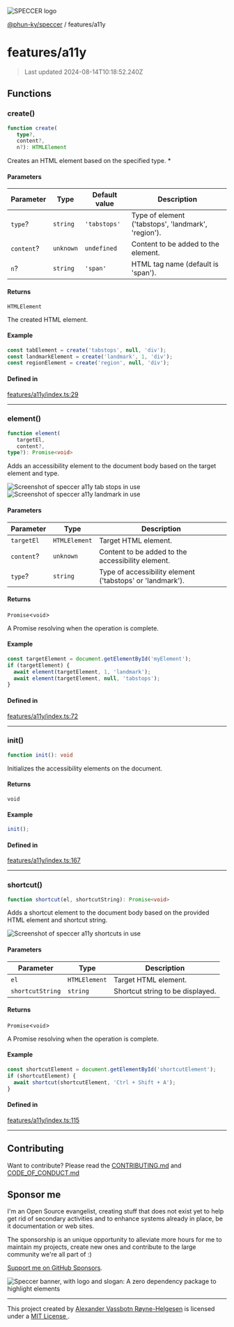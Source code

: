 <img alt="SPECCER logo" src="https://raw.githubusercontent.com/phun-ky/speccer/main/public/logo-speccer-horizontal-colored-package.svg?raw=true" style="max-height:32px;"/>

[@phun-ky/speccer](../README.md) / features/a11y

# features/a11y

> Last updated 2024-08-14T10:18:52.240Z

## Functions

### create()

```ts
function create(
   type?, 
   content?, 
   n?): HTMLElement
```

Creates an HTML element based on the specified type.
*

#### Parameters

| Parameter | Type | Default value | Description |
| ------ | ------ | ------ | ------ |
| `type`? | `string` | `'tabstops'` | Type of element ('tabstops', 'landmark', 'region'). |
| `content`? | `unknown` | `undefined` | Content to be added to the element. |
| `n`? | `string` | `'span'` | HTML tag name (default is 'span'). |

#### Returns

`HTMLElement`

The created HTML element.

#### Example

```ts
const tabElement = create('tabstops', null, 'div');
const landmarkElement = create('landmark', 1, 'div');
const regionElement = create('region', null, 'div');
```

#### Defined in

[features/a11y/index.ts:29](https://github.com/phun-ky/speccer/blob/main/src/features/a11y/index.ts#L29)

***

### element()

```ts
function element(
   targetEl, 
   content?, 
type?): Promise<void>
```

Adds an accessibility element to the document body based on the target element and type.

![Screenshot of speccer a11y tab stops in use](https://github.com/phun-ky/speccer/blob/main/public/a11y-tabstop.png?raw=true)
![Screenshot of speccer a11y landmark in use](https://github.com/phun-ky/speccer/blob/main/public/a11y-landmark.png?raw=true)

#### Parameters

| Parameter | Type | Description |
| ------ | ------ | ------ |
| `targetEl` | `HTMLElement` | Target HTML element. |
| `content`? | `unknown` | Content to be added to the accessibility element. |
| `type`? | `string` | Type of accessibility element ('tabstops' or 'landmark'). |

#### Returns

`Promise`\<`void`\>

A Promise resolving when the operation is complete.

#### Example

```ts
const targetElement = document.getElementById('myElement');
if (targetElement) {
  await element(targetElement, 1, 'landmark');
  await element(targetElement, null, 'tabstops');
}
```

#### Defined in

[features/a11y/index.ts:72](https://github.com/phun-ky/speccer/blob/main/src/features/a11y/index.ts#L72)

***

### init()

```ts
function init(): void
```

Initializes the accessibility elements on the document.

#### Returns

`void`

#### Example

```ts
init();
```

#### Defined in

[features/a11y/index.ts:167](https://github.com/phun-ky/speccer/blob/main/src/features/a11y/index.ts#L167)

***

### shortcut()

```ts
function shortcut(el, shortcutString): Promise<void>
```

Adds a shortcut element to the document body based on the provided HTML element and shortcut string.

![Screenshot of speccer a11y shortcuts in use](https://github.com/phun-ky/speccer/blob/main/public/a11y-shortcut.png?raw=true)

#### Parameters

| Parameter | Type | Description |
| ------ | ------ | ------ |
| `el` | `HTMLElement` | Target HTML element. |
| `shortcutString` | `string` | Shortcut string to be displayed. |

#### Returns

`Promise`\<`void`\>

A Promise resolving when the operation is complete.

#### Example

```ts
const shortcutElement = document.getElementById('shortcutElement');
if (shortcutElement) {
  await shortcut(shortcutElement, 'Ctrl + Shift + A');
}
```

#### Defined in

[features/a11y/index.ts:115](https://github.com/phun-ky/speccer/blob/main/src/features/a11y/index.ts#L115)

***

## Contributing

Want to contribute? Please read the [CONTRIBUTING.md](https://github.com/phun-ky/speccer/blob/main/CONTRIBUTING.md) and [CODE_OF_CONDUCT.md](https://github.com/phun-ky/speccer/blob/main/CODE_OF_CONDUCT.md)

## Sponsor me

I'm an Open Source evangelist, creating stuff that does not exist yet to help get rid of secondary activities and to enhance systems already in place, be it documentation or web sites.

The sponsorship is an unique opportunity to alleviate more hours for me to maintain my projects, create new ones and contribute to the large community we're all part of :)

[Support me on GitHub Sponsors](https://github.com/sponsors/phun-ky).

![Speccer banner, with logo and slogan: A zero dependency package to highlight elements](https://github.com/phun-ky/speccer/blob/main/public/speccer-banner.png?raw=true)

***
<p class="ph">
  This project created by
  <a rel="noopener noreferrer" target="_blank" class="ph" href="http://phun-ky.net" property="cc:attributionName">
    Alexander Vassbotn Røyne-Helgesen</a>
  is licensed under a
  <a rel="noopener noreferrer" target="_blank" class="ph" href="https://choosealicense.com/licenses/mit/">
    MIT License </a>.
</p>
